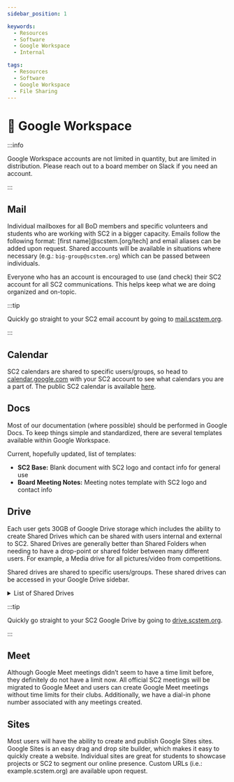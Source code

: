 ```yaml
---
sidebar_position: 1

keywords:
  - Resources
  - Software
  - Google Workspace
  - Internal

tags:
  - Resources
  - Software
  - Google Workspace
  - File Sharing
---
```


# 🔐 Google Workspace

:::info

Google Workspace accounts are not limited in quantity, but are limited in distribution. Please reach out to a board member on Slack if you need an account.

:::

## Mail

Individual mailboxes for all BoD members and specific volunteers and students who are working with SC2 in a bigger capacity. Emails follow the following format: [first name]@scstem.[org/tech] and email aliases can be added upon request. Shared accounts will be available in situations where necessary (e.g.: `big-group@scstem.org`) which can be passed between individuals.

Everyone who has an account is encouraged to use (and check) their SC2 account for all SC2 communications. This helps keep what we are doing organized and on-topic.

:::tip

Quickly go straight to your SC2 email account by going to [mail.scstem.org](https://mail.scstem.org).

:::

## Calendar

SC2 calendars are shared to specific users/groups, so head to [calendar.google.com](https://calendar.google.com) with your SC2 account to see what calendars you are a part of. The public SC2 calendar is available [here](/calendar).

## Docs

Most of our documentation (where possible) should be performed in Google Docs. To keep things simple and standardized, there are several templates available within Google Workspace.

Current, hopefully updated, list of templates:

- **SC2 Base:** Blank document with SC2 logo and contact info for general use
- **Board Meeting Notes:** Meeting notes template with SC2 logo and contact info

## Drive

Each user gets 30GB of Google Drive storage which includes the ability to create Shared Drives which can be shared with users internal and external to SC2. Shared Drives are generally better than Shared Folders when needing to have a drop-point or shared folder between many different users. For example, a Media drive for all pictures/video from competitions.

Shared drives are shared to specific users/groups. These shared drives can be accessed in your Google Drive sidebar.

<details>

<summary>List of Shared Drives</summary>

**SC2: Board of Directors**

- Files for BoD members (primarily meeting notes & official documents)
- Access managed by the BoD

**SC2: Marketing**

- Files for the marketing team. This includes the Google Sites files for our various websites and should be where we keep any public Google Forms files.
- Access managed by the BoD

**SC2: Media
**

- Shared drive for pictures/videos from team members, parents, volunteers, etc.
- Access managed by the BoD

**SC2: Biohazard**

- Biohazard shared drive, used for allowing external and internal users to collaborate on files
- Replaced "4050 Shared Drive" that had existed prior to SC2
- Access managed by the BoD

</details>

:::tip

Quickly go straight to your SC2 Google Drive by going to [drive.scstem.org](https://drive.scstem.org).

:::

## Meet

Although Google Meet meetings didn’t seem to have a time limit before, they definitely do not have a limit now. All official SC2 meetings will be migrated to Google Meet and users can create Google Meet meetings without time limits for their clubs. Additionally, we have a dial-in phone number associated with any meetings created.

## Sites

Most users will have the ability to create and publish Google Sites sites. Google Sites is an easy drag and drop site builder, which makes it easy to quickly create a website. Individual sites are great for students to showcase projects or SC2 to segment our online presence. Custom URLs (i.e.: example.scstem.org) are available upon request.
